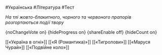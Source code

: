 #Українська #Література #Тест

*На тлі жовто-блакитного, чорного та червоного прапорів розгортаються події твору*

{noChangeVote on}
{hideProgress on}
{shareEnable off}
{hideCount on}

[[«Україна в огні»]]
[[«Я (Романтика)»]]
[[«Тигролови»]]
[[«Маруся Чурай»]]
[[«Подвійне коло»]]
